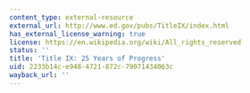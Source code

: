 ```yaml
---
content_type: external-resource
external_url: http://www.ed.gov/pubs/TitleIX/index.html
has_external_license_warning: true
license: https://en.wikipedia.org/wiki/All_rights_reserved
status: ''
title: 'Title IX: 25 Years of Progress'
uid: 2233b14c-e948-4721-872c-79071434063c
wayback_url: ''
---
```

